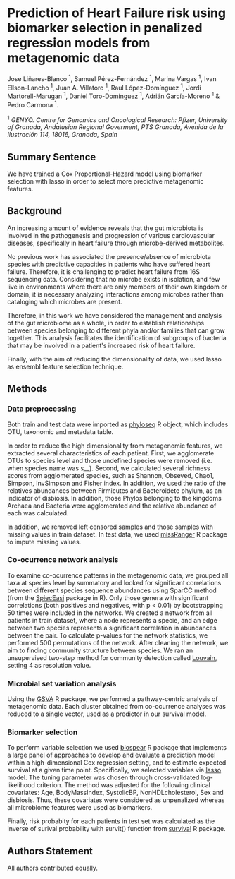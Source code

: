 # Prediction of Heart Failure risk using biomarker selection in penalized regression models from metagenomic data
Jose Liñares-Blanco <sup>1</sup>, Samuel Pérez-Fernández <sup>1</sup>, Marina Vargas <sup>1</sup>, Ivan Ellson-Lancho <sup>1</sup>, Juan A. Villatoro <sup>1</sup>, Raul López-Domínguez <sup>1</sup>, Jordi Martorell-Marugan <sup>1</sup>, Daniel Toro-Domínguez <sup>1</sup>, Adrián García-Moreno <sup>1</sup> & Pedro Carmona <sup>1</sup>. 

<sup>1</sup>  *GENYO. Centre for Genomics and Oncological Research: Pfizer, University of Granada, Andalusian Regional Goverment, PTS Granada, Avenida de la Ilustración 114, 18016, Granada, Spain*

## Summary Sentence
We have trained a Cox Proportional-Hazard model using biomarker selection with lasso in order to select more predictive metagenomic features.

## Background
An increasing amount of evidence reveals that the gut microbiota is involved in the pathogenesis and progression of various cardiovascular diseases, specifically in heart failure through microbe-derived metabolites. 

No previous work has associated the presence/absence of microbiota species with predictive capacities in patients who have suffered heart failure. Therefore, it is challenging to predict heart failure from 16S sequencing data. Considering that no microbe exists in isolation, and few live in environments where there are only members of their own kingdom or domain, it is necessary analyzing interactions among microbes rather than cataloging which microbes are present.

Therefore, in this work we have considered the management and analysis of the gut microbiome as a whole, in order to establish relationships between species belonging to different phyla and/or families that can grow together. This analysis facilitates the identification of subgroups of bacteria that may be involved in a patient's increased risk of heart failure.

Finally, with the aim of reducing the dimensionality of data, we used lasso as ensembl feature selection technique.

## Methods

### Data preprocessing
Both train and test data were imported as [phyloseq](https://joey711.github.io/phyloseq/) R object, which includes OTU, taxonomic and metadata table. 

In order to reduce the high dimensionality from metagenomic features, we extracted several characteristics of each patient. First, we agglomerate OTUs to species level and those undefined species were removed (i.e. when species name was *s__*). Second, we calculated several richness scores from agglomerated species, such as Shannon, Obseved, Chao1, Simpson, InvSimpson and Fisher index. In addition, we used the ratio of the relatives abundances between Firmicutes and Bacteroidete phylum, as an indicator of disbiosis. In addition, those Phylos belonging to the kingdoms Archaea and Bacteria were agglomerated and the relative abundance of each was calculated. 

In addition, we removed left censored samples and those samples with missing values in train dataset. In test data, we used [missRanger](https://cran.r-project.org/web/packages/missRanger/index.html) R package to impute missing values.


### Co-ocurrence network analysis
To examine co-ocurrence patterns in the metagenomic data, we grouped all taxa at species level by summatory and looked for significant correlations between different species sequence abundances using SparCC method (from the [SpiecEasi](https://github.com/zdk123/SpiecEasi)  package in R). Only those genera with significant correlations (both positives and negatives, with p < 0.01) by bootstrapping 50 times were included in the networks. We created a network from all patients in train dataset, where a node represents a specie, and an edge between two species represents a significant correlation in abundances between the pair. To calculate p-values for the network statistics, we performed 500 permutations of the network. After cleaning the network, we aim to finding community structure between species. We ran an unsupervised two-step method for community detection called [Louvain](https://arxiv.org/abs/0803.0476), setting 4 as resolution value. 


### Microbial set variation analysis
Using the [GSVA](https://bioconductor.org/packages/release/bioc/html/GSVA.html) R package, we performed a pathway-centric analysis of metagenomic data. Each cluster obtained from co-ocurrence analyses was reduced to a single vector, used as a predictor in our survival model.


### Biomarker selection
To perform variable selection we used [biospear](https://cran.r-project.org/web/packages/biospear/index.html) R package that implements a large panel of approaches to develop and evaluate a prediction model within a high-dimensional Cox regression setting, and to estimate expected survival at a given time point. Specifically, we selected variables via [lasso](https://www.jstor.org/stable/2346178) model. The tuning parameter was chosen through cross-validated log-likelihood criterion. The method was adjusted for the following clinical covariates: Age, BodyMassIndex, SystolicBP, NonHDLcholesterol, Sex and disbiosis. Thus, these covariates were considered as unpenalized whereas all microbiome features were used as biomarkers.

Finally, risk probabity for each patients in test set was calculated as the inverse of surival probability with survit() function from [survival](https://cran.r-project.org/web/packages/survival/survival.pdf) R package.


## Authors Statement
All authors contributed equally.